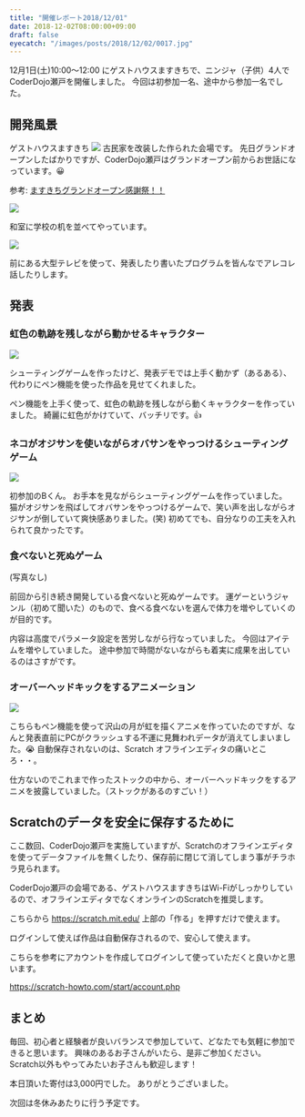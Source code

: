 ```yaml
---
title: "開催レポート2018/12/01"
date: 2018-12-02T08:00:00+09:00
draft: false
eyecatch: "/images/posts/2018/12/02/0017.jpg"
---
```


12月1日(土)10:00〜12:00 にゲストハウスますきちで、ニンジャ（子供）4人でCoderDojo瀬戸を開催しました。
今回は初参加一名、途中から参加一名でした。

<!--more-->

## 開発風景

ゲストハウスますきち
![](/images/posts/2018/12/02/0046.jpg)
古民家を改装した作られた会場です。
先日グランドオープンしたばかりですが、CoderDojo瀬戸はグランドオープン前からお世話になっています。😀

参考: [ますきちグランドオープン感謝祭！！](https://seto-masukichi.com/2018/11/14/%E3%81%BE%E3%81%99%E3%81%8D%E3%81%A1%E3%82%B0%E3%83%A9%E3%83%B3%E3%83%89%E3%82%AA%E3%83%BC%E3%83%97%E3%83%B3%EF%BC%81%EF%BC%81/)

![](/images/posts/2018/12/02/0014.jpg)

和室に学校の机を並べてやっています。

![](/images/posts/2018/12/02/0017.jpg)

前にある大型テレビを使って、発表したり書いたプログラムを皆んなでアレコレ話したりします。

## 発表

### 虹色の軌跡を残しながら動かせるキャラクター

![](/images/posts/2018/12/02/0031.jpg)

シューティングゲームを作ったけど、発表デモでは上手く動かず（あるある）、代わりにペン機能を使った作品を見せてくれました。

ペン機能を上手く使って、虹色の軌跡を残しながら動くキャラクターを作っていました。
綺麗に虹色がかけていて、バッチリです。👍

### ネコがオジサンを使いながらオバサンをやっつけるシューティングゲーム

![](/images/posts/2018/12/02/0036.jpg)

初参加のBくん。
お手本を見ながらシューティングゲームを作っていました。
猫がオジサンを飛ばしてオバサンをやっつけるゲームで、笑い声を出しながらオジサンが倒していて爽快感ありました。(笑)
初めてでも、自分なりの工夫を入れられて良かったです。

### 食べないと死ぬゲーム

(写真なし)

前回から引き続き開発している食べないと死ぬゲームです。
運ゲーというジャンル（初めて聞いた）のもので、食べる食べないを選んで体力を増やしていくのが目的です。

内容は高度でパラメータ設定を苦労しながら行なっていました。
今回はアイテムを増やしていました。
途中参加で時間がないながらも着実に成果を出しているのはさすがです。

### オーバーヘッドキックをするアニメーション

![](/images/posts/2018/12/02/0014.jpg)

こちらもペン機能を使って沢山の月が虹を描くアニメを作っていたのですが、なんと発表直前にPCがクラッシュする不運に見舞われデータが消えてしまいました。😭
自動保存されないのは、Scratch オフラインエディタの痛いところ・・。

仕方ないのでこれまで作ったストックの中から、オーバーヘッドキックをするアニメを披露していました。（ストックがあるのすごい！）

## Scratchのデータを安全に保存するために

ここ数回、CoderDojo瀬戸を実施していますが、Scratchのオフラインエディタを使ってデータファイルを無くしたり、保存前に閉じて消してしまう事がチラホラ見られます。

CoderDojo瀬戸の会場である、ゲストハウスますきちはWi-Fiがしっかりしているので、オフラインエディタでなくオンラインのScratchを推奨します。

こちらから https://scratch.mit.edu/ 上部の「作る」を押すだけで使えます。

ログインして使えば作品は自動保存されるので、安心して使えます。

こちらを参考にアカウントを作成してログインして使っていただくと良いかと思います。

https://scratch-howto.com/start/account.php

## まとめ

毎回、初心者と経験者が良いバランスで参加していて、どなたでも気軽に参加できると思います。
興味のあるお子さんがいたら、是非ご参加ください。
Scratch以外もやってみたいお子さんも歓迎します！

本日頂いた寄付は3,000円でした。
ありがとうございました。

次回は冬休みあたりに行う予定です。
